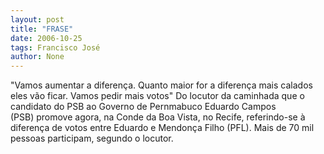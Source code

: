 ```yaml
---
layout: post
title: "FRASE"
date: 2006-10-25
tags: Francisco José
author: None
---
```

\"Vamos aumentar a diferença. Quanto maior for a diferença mais calados eles vão ficar. Vamos pedir mais votos\"
Do locutor da caminhada que o candidato do PSB ao Governo de Pernmabuco Eduardo Campos (PSB)&nbsp;promove agora, na Conde da Boa Vista, no Recife, referindo-se&nbsp;à diferença de votos entre Eduardo e Mendonça Filho (PFL). Mais de 70 mil pessoas participam, segundo o locutor. 
